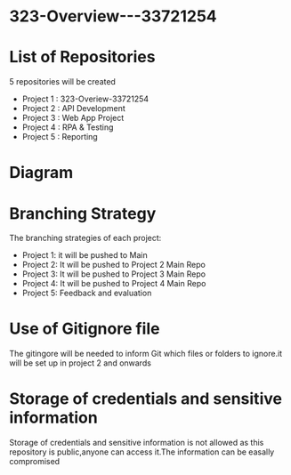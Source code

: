 # 323-Overview---33721254

# List of Repositories
5 repositories will be created
* Project 1 : 323-Overiew-33721254
* Project 2 : API Development
* Project 3 : Web App Project
* Project 4 : RPA & Testing
* Project 5 : Reporting

# Diagram



# Branching Strategy
The branching strategies of each project:

* Project 1: it will be pushed to Main
* Project 2: It will be pushed to Project 2 Main Repo
* Project 3: It will be pushed to Project 3 Main Repo
* Project 4: It will be pushed to Project 4 Main Repo
* Project 5: Feedback and evaluation

# Use of Gitignore file
The gitingore will be needed to inform Git which files or folders to ignore.it will be set up in project 2 and onwards

# Storage of credentials and sensitive information
Storage of credentials and sensitive information is not allowed as this repository is public,anyone can access it.The information can be easally compromised  
